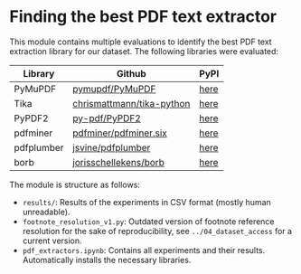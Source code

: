 # Finding the best PDF text extractor

This module contains multiple evaluations to identify the best PDF text extraction library for our dataset. The following libraries were evaluated:

| Library    | Github                                                                    | PyPI                                           |
| ---------- | ------------------------------------------------------------------------- | ---------------------------------------------- |
| PyMuPDF    | [pymupdf/PyMuPDF](https://github.com/pymupdf/PyMuPDF)                     | [here](https://pypi.org/project/PyMuPDF/)      |
| Tika       | [chrismattmann/tika-python](https://github.com/chrismattmann/tika-python) | [here](https://pypi.org/project/tika/)         |
| PyPDF2     | [py-pdf/PyPDF2](https://github.com/py-pdf/PyPDF2)                         | [here](https://pypi.org/project/PyPDF2/)       |
| pdfminer   | [pdfminer/pdfminer.six](https://github.com/pdfminer/pdfminer.six)         | [here](https://pypi.org/project/pdfminer.six/) |
| pdfplumber | [jsvine/pdfplumber](https://github.com/jsvine/pdfplumber)                 | [here](https://pypi.org/project/pdfplumber/)   |
| borb       | [jorisschellekens/borb](https://github.com/jorisschellekens/borb)         | [here](https://pypi.org/project/borb/)         |

The module is structure as follows:

- `results/`: Results of the experiments in CSV format (mostly human unreadable).
- `footnote_resolution_v1.py`: Outdated version of footnote reference resolution for the sake of reproducibility, see `../04_dataset_access` for a current version.
- `pdf_extractors.ipynb`: Contains all experiments and their results. Automatically installs the necessary libraries.
